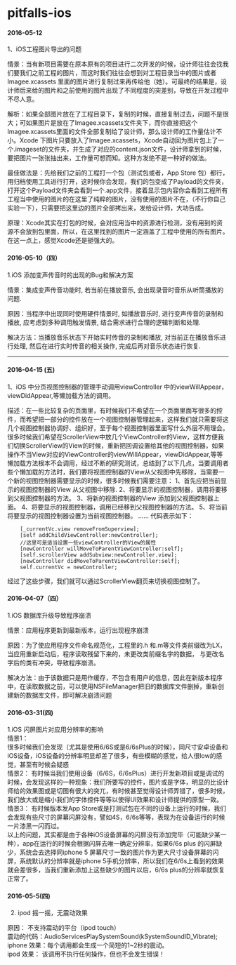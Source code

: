 # pitfalls-ios


#### 2016-05-12



1、iOS工程图片导出的问题

情景：当有新项目需要在原本原有的项目进行二次开发的时候，设计师往往会找我们要我们之前工程的图片，而这时我们往往会想到对工程目录当中的图片或者Imagee.xcassets 里面的图片进行复制过来再传给他（她）。可最终的结果是，设计师后来给的图片和之前使用的图片出现了不同程度的突差别，导致在开发过程中不尽人意。

解析：如果全部图片放在了工程目录下，复制的时候，直接复制过去，问题不是很大；可如果图片是放在了Imagee.xcassets文件夹下，而你直接把这个Imagee.xcassets里面的文件全部复制给了设计师，那么设计师的工作量估计不小。Xcode 下图片只要放入了Imagee.xcassets，Xcode自动回为图片包上了一个.imageset的文件夹，并生成了对应的content.json文件，设计师拿到的时候，要把图片一张张抽出来，工作量可想而知。这种方发绝不是一种好的做法。

最佳做法是：先给我们之前的工程打一个包（测试包或者，App Store 包）都行，用归档使用工具进行打开，这时候你会发现，我们的包变成了Payload的文件夹，打开这个Payload文件夹会看到一个.app文件，接着显示包内容你会看到工程所有工程当中使用的图片的在这里了纯粹的图片，没有使用的图片不在，（不行你自己实验一下），只需要把这里边的图片全部拷出来，发给设计师，大功告成。

原理：Xcode其实在打包的时候，会对应用当中的资源进行检测，没有用到的资源不会放到包里面，所以，在这里找到的图片一定涵盖了工程中使用的所有图片。在这一点上，感觉Xcode还是挺强大的。


#### 2016-05-10（四）

1.iOS 添加变声传音时的出现的Bug和解决方案 

情景：集成变声传音功能时, 若当前在播放音乐, 会出现录音时音乐从听筒播放的问题.

原因：当程序中出现同时使用硬件情景时, 如播放音乐时, 进行变声传音的录制和播放, 应考虑到多种调用触发情景, 结合需求进行合理的逻辑判断和处理.

解决方法：当播放音乐状态下开始实时传音的录制和播放, 对当前正在播放音乐进行处理, 然后在进行实时传音的相关操作, 完成后再对音乐状态进行恢复.

***

#### 2016-04-15 (五)    

1、iOS 中分页视图控制器的管理手动调用viewController 中的viewWillAppear，viewDidAppear,等懒加载方法的调用。    

描述：在一些比较复杂的页面里，有时候我们不希望在一个页面里面写很多的控件，而希望把一部分的控件放在一个视图控制器管理起来，这样我们就只需要将这几个视图控制器协调好、组织好，至于每个视图控制器里面写什么外层不用理会。很多时候我们希望在ScrollerView中放几个ViewController的View，这样方便我们切换ScrollerView的View的时候，重新把回调设置给其他的视图控制器，如果操作不当View对应的ViewController的viewWillAppear，viewDidAppear,等等懒加载方法根本不会调用，经过不断的研究测试，总结到了以下几点，当要调用者些个懒加载的方法时，我们要将视图控制器的View从父视图中先移除，当需要一个新的视图控制器需要显示的时候，很多时候我们需要注意：
1、首先应把当前显示的视图控制器的View  从父视图中移除.
2、将要显示的视图控制器，调用将要移到父视图控制器的方法。
3、将新的视图控制器的View  添加到父视图控制器上面。
4、将要显示的视图控制器，调用已经移到父视图控制器的方法。
5、将当前将要显示的视图控制器设置为当前视图控制器。
     ……
代码表示如下：

```
    [_currentVc.view removeFromSuperview];
    [self addChildViewController:newController];
    //这里可是适当设置一些viewController的View的属性    
    [newController willMoveToParentViewController:self];
    [self.scrollerView addSubview:newController.view];
    [newController didMoveToParentViewController:self];
    self.currentVc = newController;
```

经过了这些步骤，我们就可以通过ScrollerView翻页来切换视图控制了。    


#### 2016-04-07（四）


1.iOS 数据库升级导致程序崩溃 

情景：应用程序更新到最新版本，运行出现程序崩溃

原因：为了使应用程序文件命名规范化，工程里的.h 和.m等文件类前缀改为LX，当应用重新启动后，程序读取残留下来的，未更改类前缀名字的数据，
与更改名字后的类有冲突，导致程序崩溃。

解决方法：由于该数据只是用作缓存，不包含有用户的信息，因此在新版本程序中，在读取数据之前，可以使用NSFileManager把旧的数据库文件删掉，重新创建新的数据库文件，即可解决崩溃问题
#### 2016-03-31(四)

1.iOS 闪屏图片对应用分辨率的影响  
情景1：  
很多时候我们会发现（尤其是使用6/6S或是6/6sPlus的时候），同尺寸安卓设备和iOS设备，iOS设备的分辨率明显却差了很多，有些模糊的感觉，给人很low的感觉，甚至有时候会疑惑  
情景2：
有时候当我们使用设备（6/6S，6/6sPlus）进行开发新项目或是调试的时候，会发现这样的一种现象：我们所要写的控件，图片或是字体，明显的比设计师给的效果图或是切图有很大的突兀，有时候甚至觉得设计师弄错了，很多时候，我们放大或是缩小我们的字体控件等等以使得UI效果和设计师提供的原型一致。  
情景3：
有时候版本发App Store或是打测试包在不同的设备上运行的时候，我们会发现有些尺寸的屏幕闪屏没有，譬如4S，6/6s等等，表现为在设备运行的时候一片漆黑一闪而过。  
以上的问题，其实都是由于各种iOS设备屏幕的闪屏没有添加完毕（可能缺少某一种），app在运行的时候会根据闪屏去唯一确定分辨率，如果6/6s plus 的闪屏缺少，系统会去选择同iphone 5 屏幕尺寸一致的图片作为更大尺寸设备屏幕的闪屏，系统默认的分辨率就是iphone 5手机分辨率，所以我们在6/6s上看到的效果就会差很多，当我们重新添加上这些缺少的图片以后，6/6s plus的分辨率就恢复正常了。

#### 2016-05-5(四)

2. ipod 摇一摇，无震动效果   

原因：   不支持震动的平台（ipod touch）   
震动的代码：AudioServicesPlaySystemSound(kSystemSoundID_Vibrate);   
iphone 效果：每个调用都会生成一个简短的1~2秒的震动。   
ipod 效果： 该调用不执行任何操作，但也不会发生错误！   
    
